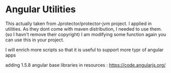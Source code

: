 # Angular Utilities

This actually taken from Jprotector/protector-jvm project. 
I applied in utilities. 
As they dont come with maven distribution, I needed to use them. (so I havn't remove their copyright)
I am modifying some function again you can use this in your project. 

I will enrich more scripts so that it is useful to support more typr of angular apps

adding 1.5.8 angular base libraries in resources :  https://code.angularjs.org/